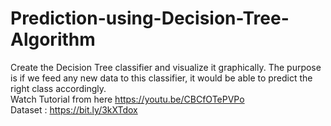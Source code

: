 # Prediction-using-Decision-Tree-Algorithm
Create the Decision Tree classifier and visualize it graphically.   The purpose is if we feed any new data to this classifier, it would be able to  predict the right class accordingly.    
Watch Tutorial from here https://youtu.be/CBCfOTePVPo  
Dataset : https://bit.ly/3kXTdox 
